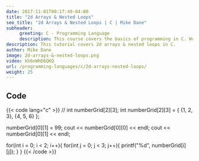 ```yaml
---
date: 2017-11-01T00:17:49-04:00
title: "2d Arrays & Nested Loops"
seo_title: "2d Arrays & Nested Loops | C | Mike Dane"
subheader:
     greeting: C - Programming Language
     description: This course covers the basics of programming in C. Work your way through the videos/articles and I'll teach you everything you need to know to start your programming journey!
description: This tutorial covers 2d arrays & nested loops in C.
author: Mike Dane
image: 2d-arrays-&-nested-loops.png
video: kh6nWhD6QKQ
url: /programming-languages/c/2d-arrays-nested-loops/
weight: 25
---
```


## Code

{{< code lang="c" >}}
// int  numberGrid[2][3];
int numberGrid[2][3] = { {1, 2, 3}, {4, 5, 6} };

numberGrid[0][1] = 99;
cout << numberGrid[0][0] << endl;
cout << numberGrid[0][1] << endl;

for(int i = 0; i < 2; i++){
     for(int j = 0; j < 3; j++){
          printf("%d", numberGrid[i][j]);
     }
}
{{< /code >}}